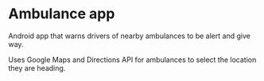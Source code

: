 # Ambulance app 

Android app that warns drivers of nearby ambulances to be alert and give way. 

Uses Google Maps and Directions API for ambulances to select the location they are heading. 
